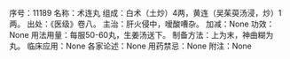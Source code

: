 序号：11189
名称：术连丸
组成：白术（土炒）4两，黄连（吴茱萸汤浸，炒）1两。
出处：《医级》卷八。
主治：肝火侵中，嗳酸嘈杂。
加减：None
功效：None
用法用量：每服50-60丸，生姜汤送下。
制备方法：上为末，神曲糊为丸。
临床应用：None
各家论述：None
用药禁忌：None
附注：None
